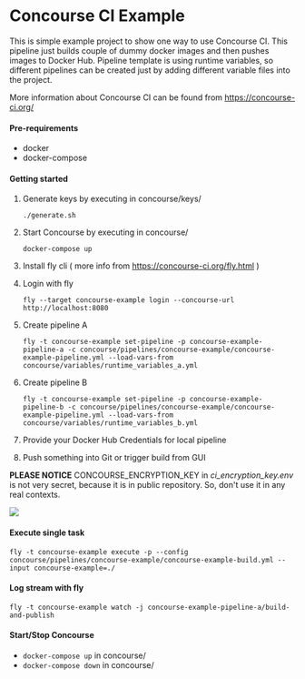 # Concourse CI Example

This is simple example project to show one way to use Concourse CI. This pipeline just builds couple of dummy docker
images and then pushes images to Docker Hub. Pipeline template is using runtime variables, so different pipelines
can be created just by adding different variable files into the project.

More information about Concourse CI can be found from https://concourse-ci.org/  

#### Pre-requirements

- docker
- docker-compose

#### Getting started

1. Generate keys by executing in concourse/keys/
   
   ```./generate.sh```
   
2. Start Concourse by executing in concourse/
   
   ```docker-compose up```
   
3. Install fly cli ( more info from https://concourse-ci.org/fly.html )
   
4. Login with fly
   
   ```fly --target concourse-example login --concourse-url http://localhost:8080```
   
5. Create pipeline A
   
   ```fly -t concourse-example set-pipeline -p concourse-example-pipeline-a -c concourse/pipelines/concourse-example/concourse-example-pipeline.yml --load-vars-from concourse/variables/runtime_variables_a.yml```
   
6. Create pipeline B
   
   ```fly -t concourse-example set-pipeline -p concourse-example-pipeline-b -c concourse/pipelines/concourse-example/concourse-example-pipeline.yml --load-vars-from concourse/variables/runtime_variables_b.yml```
   
7. Provide your Docker Hub Credentials for local pipeline
   
8. Push something into Git or trigger build from GUI

**PLEASE NOTICE** CONCOURSE_ENCRYPTION_KEY in *ci_encryption_key.env* is not very secret, because it is in public repository. So, don't use it in any real contexts.

![](concourse_example_pipeline.png)

#### Execute single task

```fly -t concourse-example execute -p --config concourse/pipelines/concourse-example/concourse-example-build.yml --input concourse-example=./```

#### Log stream with fly

```fly -t concourse-example watch -j concourse-example-pipeline-a/build-and-publish```

#### Start/Stop Concourse

- ```docker-compose up``` in concourse/
- ```docker-compose down``` in concourse/

